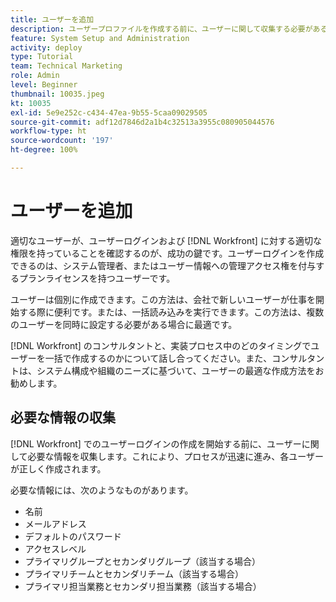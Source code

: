 ```yaml
---
title: ユーザーを追加
description: ユーザープロファイルを作成する前に、ユーザーに関して収集する必要がある情報を説明します。
feature: System Setup and Administration
activity: deploy
type: Tutorial
team: Technical Marketing
role: Admin
level: Beginner
thumbnail: 10035.jpeg
kt: 10035
exl-id: 5e9e252c-c434-47ea-9b55-5caa09029505
source-git-commit: adf12d7846d2a1b4c32513a3955c080905044576
workflow-type: ht
source-wordcount: '197'
ht-degree: 100%

---
```


# ユーザーを追加

適切なユーザーが、ユーザーログインおよび [!DNL Workfront] に対する適切な権限を持っていることを確認するのが、成功の鍵です。ユーザーログインを作成できるのは、システム管理者、またはユーザー情報への管理アクセス権を付与するプランライセンスを持つユーザーです。

ユーザーは個別に作成できます。この方法は、会社で新しいユーザーが仕事を開始する際に便利です。または、一括読み込みを実行できます。この方法は、複数のユーザーを同時に設定する必要がある場合に最適です。

[!DNL Workfront] のコンサルタントと、実装プロセス中のどのタイミングでユーザーを一括で作成するのかについて話し合ってください。また、コンサルタントは、システム構成や組織のニーズに基づいて、ユーザーの最適な作成方法をお勧めします。

## 必要な情報の収集

[!DNL Workfront] でのユーザーログインの作成を開始する前に、ユーザーに関して必要な情報を収集します。これにより、プロセスが迅速に進み、各ユーザーが正しく作成されます。

必要な情報には、次のようなものがあります。

* 名前
* メールアドレス
* デフォルトのパスワード
* アクセスレベル
* プライマリグループとセカンダリグループ（該当する場合）
* プライマリチームとセカンダリチーム（該当する場合）
* プライマリ担当業務とセカンダリ担当業務（該当する場合）
